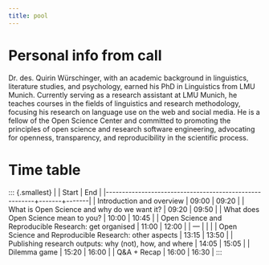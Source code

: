 ```yaml
---
title: pool
---
```



# Personal info from call

Dr. des. Quirin Würschinger, with an academic background in linguistics, literature studies, and psychology, earned his PhD in Linguistics from LMU Munich. Currently serving as a research assistant at LMU Munich, he teaches courses in the fields of linguistics and research methodology, focusing his research on language use on the web and social media. He is a fellow of the Open Science Center and committed to promoting the principles of open science and research software engineering, advocating for openness, transparency, and reproducibility in the scientific process.

# Time table

::: {.smallest}
|                                                        | Start |   End |
|--------------------------------------------------------+-------+-------|
| Introduction and overview                              | 09:00 | 09:20 |
| What is Open Science and why do we want it?            | 09:20 | 09:50 |
| What does Open Science mean to you?                    | 10:00 | 10:45 |
| Open Science and Reproducible Research: get organised  | 11:00 | 12:00 |
| —                                                      |       |       |
| Open Science and Reproducible Research: other aspects  | 13:15 | 13:50 |
| Publishing research outputs: why (not), how, and where | 14:05 | 15:05 |
| Dilemma game                                           | 15:20 | 16:00 |
| Q&A + Recap                                            | 16:00 | 16:30 |
:::

